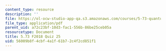 ```yaml
---
content_type: resource
description: ''
file: https://ol-ocw-studio-app-qa.s3.amazonaws.com/courses/5-73-quantum-mechanics-i-fall-2018/56009b8f4cbf4a1f61b72c4f2cd851f1_MIT5_73F18_quiz25.pdf
file_type: application/pdf
parent_uid: a72c23bf-10d3-fac1-556b-86be25ceb05a
resourcetype: Document
title: 5.73 F2018 Quiz 25
uid: 56009b8f-4cbf-4a1f-61b7-2c4f2cd851f1
---
```

